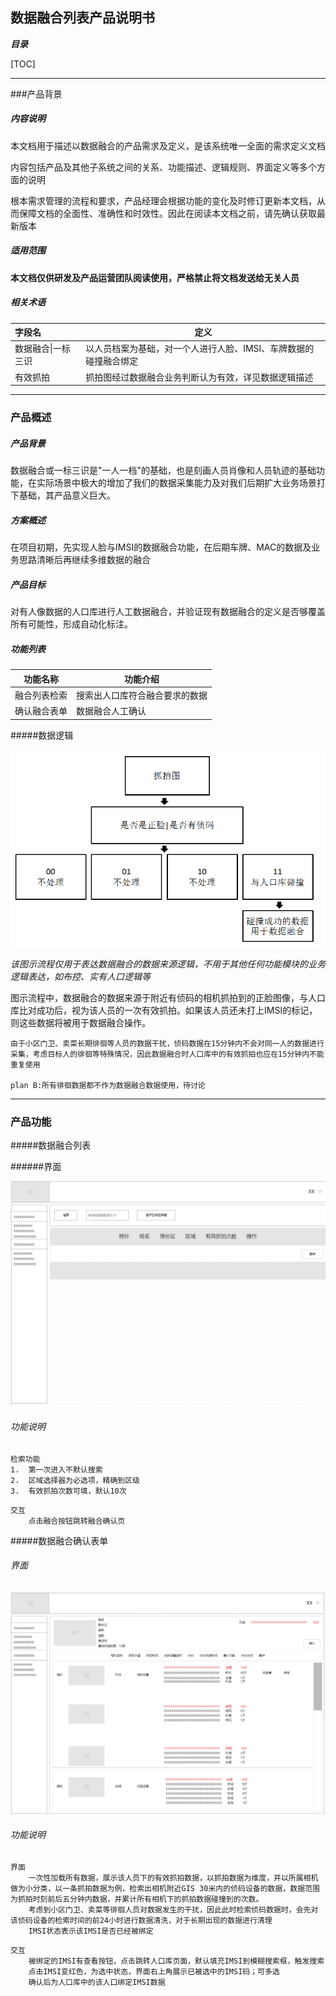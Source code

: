 ## 数据融合列表产品说明书

***目录***

[TOC]

------

###产品背景

##### 内容说明

​	本文档用于描述以数据融合的产品需求及定义，是该系统唯一全面的需求定义文档

​	内容包括产品及其他子系统之间的关系、功能描述、逻辑规则、界面定义等多个方面的说明

​	根本需求管理的流程和要求，产品经理会根据功能的变化及时修订更新本文档，从而保障文档的全面性、准确性和时效性。因此在阅读本文档之前，请先确认获取最新版本

##### 适用范围

​	**本文档仅供研发及产品运营团队阅读使用，严格禁止将文档发送给无关人员**

##### 相关术语		

| 字段名        | 定义                                 |
| :--------- | ---------------------------------- |
| 数据融合\|一标三识 | 以人员档案为基础，对一个人进行人脸、IMSI、车牌数据的碰撞融合绑定 |
| 有效抓拍       | 抓拍图经过数据融合业务判断认为有效，详见数据逻辑描述         |



------

### 产品概述

##### 产品背景

​	数据融合或一标三识是"一人一档"的基础，也是刻画人员肖像和人员轨迹的基础功能，在实际场景中极大的增加了我们的数据采集能力及对我们后期扩大业务场景打下基础，其产品意义巨大。

##### 方案概述

​	在项目初期，先实现人脸与IMSI的数据融合功能，在后期车牌、MAC的数据及业务思路清晰后再继续多维数据的融合

##### 产品目标

​	对有人像数据的人口库进行人工数据融合，并验证现有数据融合的定义是否够覆盖所有可能性，形成自动化标注。

##### 功能列表

| 功能名称   | 功能介绍            |
| ------ | --------------- |
| 融合列表检索 | 搜索出人口库符合融合要求的数据 |
| 确认融合表单 | 数据融合人工确认        |

#####数据逻辑

![](https://raw.githubusercontent.com/dalin1991/brighteye/master/%E9%86%92%E7%9B%AE%E4%BA%91%E5%90%8E%E5%8F%B0/%E4%BA%BA%E5%8F%A3%E5%BA%93/%E5%9B%BE%E7%89%87/%E6%95%B0%E6%8D%AE%E8%9E%8D%E5%90%88%E9%80%BB%E8%BE%91.png)

​	*该图示流程仅用于表达数据融合的数据来源逻辑，不用于其他任何功能模块的业务逻辑表达，如布控、实有人口逻辑等*

​	图示流程中，数据融合的数据来源于附近有侦码的相机抓拍到的正脸图像，与人口库比对成功后，视为该人员的一次有效抓拍。如果该人员还未打上IMSI的标记，则这些数据将被用于数据融合操作。

	由于小区门卫、卖菜长期徘徊等人员的数据干扰，侦码数据在15分钟内不会对同一人的数据进行采集，考虑目标人的徘徊等特殊情况，因此数据融合时人口库中的有效抓拍也应在15分钟内不能重复使用
	
	plan B:所有徘徊数据都不作为数据融合数据使用，待讨论

------

### 产品功能

#####数据融合列表

######界面

![](https://raw.githubusercontent.com/dalin1991/brighteye/master/%E9%86%92%E7%9B%AE%E4%BA%91%E5%90%8E%E5%8F%B0/%E4%BA%BA%E5%8F%A3%E5%BA%93/%E5%9B%BE%E7%89%87/%E6%95%B0%E6%8D%AE%E8%9E%8D%E5%90%88%E5%88%97%E8%A1%A8.png)

###### 功能说明

```
检索功能
1. 	第一次进入不默认搜索
2.	区域选择器为必选项，精确到区级
3.	有效抓拍次数可填，默认10次
```

```
交互
	点击融合按钮跳转融合确认页
```



#####数据融合确认表单

###### 界面

![](https://raw.githubusercontent.com/dalin1991/brighteye/master/%E9%86%92%E7%9B%AE%E4%BA%91%E5%90%8E%E5%8F%B0/%E4%BA%BA%E5%8F%A3%E5%BA%93/%E5%9B%BE%E7%89%87/%E6%95%B0%E6%8D%AE%E8%9E%8D%E5%90%88%E7%A1%AE%E8%AE%A4%E8%A1%A8%E5%8D%95.png)

###### 功能说明

```
界面
	一次性加载所有数据，展示该人员下的有效抓拍数据，以抓拍数据为维度，并以所属相机做为小分类，以一条抓拍数据为例，检索出相机附近GIS 30米内的侦码设备的数据，数据范围为抓拍时刻前后五分钟内数据，并累计所有相机下的抓拍数据碰撞到的次数。
    考虑到小区门卫、卖菜等徘徊人员对数据发生的干扰，因此此时检索侦码数据时，会先对该侦码设备的检索时间的前24小时进行数据清洗，对于长期出现的数据进行清理
    IMSI状态表示该IMSI是否已经被绑定
```

```
交互
    被绑定的IMSI有查看按钮，点击跳转人口库页面，默认填充IMSI到模糊搜索框，触发搜索
    点击IMSI变红色，为选中状态，界面右上角展示已被选中的IMSI码；可多选
    确认后为人口库中的该人口绑定IMSI数据
```